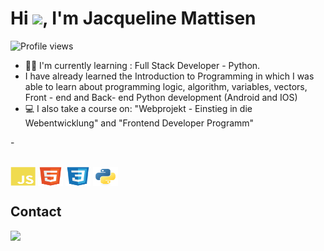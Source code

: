<h1 align="left">Hi <img src="https://raw.githubusercontent.com/kaueMarques/kaueMarques/master/hi.gif" height="30px">, I'm Jacqueline Mattisen</h1>
<p align="left"> <img src="https://komarev.com/ghpvc/?username=jacmattisen&color=yellow" alt="Profile views" /> </p>

- 👩‍🎓 I'm currently learning : Full Stack Developer - Python.
- I have already learned the Introduction to Programming in which I was able to learn about programming logic, algorithm, variables, vectors, Front - end and Back- end Python development (Android and IOS)
- 💻 I also take a course on: "Webprojekt - Einstieg in die Webentwicklung" and "Frontend Developer Programm"

-<div style="display: inline_block"><br>
  <img align="center" alt="Jac-Js" height="30" width="40" src="https://raw.githubusercontent.com/devicons/devicon/master/icons/javascript/javascript-plain.svg">
  <img align="center" alt="Jac-HTML" height="30" width="40" src="https://raw.githubusercontent.com/devicons/devicon/master/icons/html5/html5-original.svg">
  <img align="center" alt="Jac-CSS" height="30" width="40" src="https://raw.githubusercontent.com/devicons/devicon/master/icons/css3/css3-original.svg">
  <img align="center" alt="Jac-Python" height="30" width="40" src="https://raw.githubusercontent.com/devicons/devicon/master/icons/python/python-original.svg">

  
## Contact

  <a href = "mailto:jacquemattisen@gmail.com"><img src="https://img.shields.io/badge/-Gmail-%23333?style=for-the-badge&logo=gmail&logoColor=white" target="_blank"></a>
  
</div>
<!---
JacMattisen/JacMattisen is a ✨ special ✨ repository because its `README.md` (this file) appears on your GitHub profile.
You can click the Preview link to take a look at your changes.
--->
